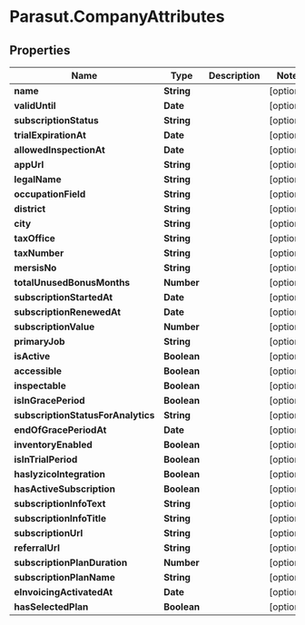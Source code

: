 # Parasut.CompanyAttributes

## Properties
Name | Type | Description | Notes
------------ | ------------- | ------------- | -------------
**name** | **String** |  | [optional] 
**validUntil** | **Date** |  | [optional] 
**subscriptionStatus** | **String** |  | [optional] 
**trialExpirationAt** | **Date** |  | [optional] 
**allowedInspectionAt** | **Date** |  | [optional] 
**appUrl** | **String** |  | [optional] 
**legalName** | **String** |  | [optional] 
**occupationField** | **String** |  | [optional] 
**district** | **String** |  | [optional] 
**city** | **String** |  | [optional] 
**taxOffice** | **String** |  | [optional] 
**taxNumber** | **String** |  | [optional] 
**mersisNo** | **String** |  | [optional] 
**totalUnusedBonusMonths** | **Number** |  | [optional] 
**subscriptionStartedAt** | **Date** |  | [optional] 
**subscriptionRenewedAt** | **Date** |  | [optional] 
**subscriptionValue** | **Number** |  | [optional] 
**primaryJob** | **String** |  | [optional] 
**isActive** | **Boolean** |  | [optional] 
**accessible** | **Boolean** |  | [optional] 
**inspectable** | **Boolean** |  | [optional] 
**isInGracePeriod** | **Boolean** |  | [optional] 
**subscriptionStatusForAnalytics** | **String** |  | [optional] 
**endOfGracePeriodAt** | **Date** |  | [optional] 
**inventoryEnabled** | **Boolean** |  | [optional] 
**isInTrialPeriod** | **Boolean** |  | [optional] 
**hasIyzicoIntegration** | **Boolean** |  | [optional] 
**hasActiveSubscription** | **Boolean** |  | [optional] 
**subscriptionInfoText** | **String** |  | [optional] 
**subscriptionInfoTitle** | **String** |  | [optional] 
**subscriptionUrl** | **String** |  | [optional] 
**referralUrl** | **String** |  | [optional] 
**subscriptionPlanDuration** | **Number** |  | [optional] 
**subscriptionPlanName** | **String** |  | [optional] 
**eInvoicingActivatedAt** | **Date** |  | [optional] 
**hasSelectedPlan** | **Boolean** |  | [optional] 


